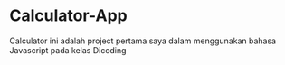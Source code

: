 # Calculator-App

Calculator ini adalah project pertama saya dalam menggunakan bahasa Javascript pada kelas Dicoding
